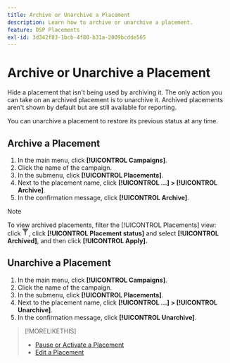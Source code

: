 ```yaml
---
title: Archive or Unarchive a Placement
description: Learn how to archive or unarchive a placement.
feature: DSP Placements
exl-id: 3d342f83-1bcb-4f80-b31a-2009bcdde565
---
```

# Archive or Unarchive a Placement

<!-- Some placements don't have this option. Clarify which placement types aren't eligible -- is it PG placements, or all placements using private inventory? And anything else?  -->

Hide a placement that isn't being used by archiving it. The only action you can take on an archived placement is to unarchive it. Archived placements aren't shown by default but are still available for reporting.

You can unarchive a placement to restore its previous status at any time.

## Archive a Placement

1. In the main menu, click **[!UICONTROL Campaigns]**.
1. Click the name of the campaign.
1. In the submenu, click **[!UICONTROL Placements]**.
1. Next to the placement name, click  **[!UICONTROL ...] > [!UICONTROL Archive]**.
1. In the confirmation message, click **[!UICONTROL Archive]**.

>[!NOTE]
>
>To view archived placements, filter the [!UICONTROL Placements] view: click ![Filter button](/help/dsp/assets/filter.png), click **[!UICONTROL Placement status]** and select **[!UICONTROL Archived]**, and then click **[!UICONTROL Apply].**

## Unarchive a Placement

1. In the main menu, click **[!UICONTROL Campaigns]**.
1. Click the name of the campaign.
1. In the submenu, click **[!UICONTROL Placements]**.
1. Next to the placement name, click  **[!UICONTROL ...] > [!UICONTROL Unarchive]**.
1. In the confirmation message, click **[!UICONTROL Unarchive]**.

>[!MORELIKETHIS]
>
>* [Pause or Activate a Placement](placement-pause-activate.md)
>* [Edit a Placement](placement-edit.md)
